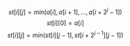$$st[i][j] = min(a[i], a[i+1], ..., a[i+2^j-1])$$
$$st[i][0] = a[i]$$
$$st[i][j] = min(st[i][j-1], st[i+2^{j-1}][j-1])$$
